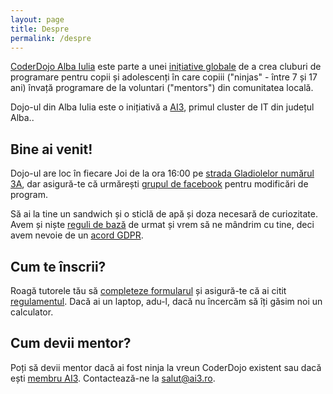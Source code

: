 ```yaml
---
layout: page
title: Despre
permalink: /despre
---
```


[CoderDojo Alba Iulia](https://www.facebook.com/coderdojoalbaiulia) este parte a unei [inițiative globale](https://coderdojo.com/en/) de a crea cluburi de programare pentru copii și adolescenți în care copiii ("ninjas" - între 7 și 17 ani) învață programare de la voluntari ("mentors") din comunitatea locală.

Dojo-ul din Alba Iulia este o inițiativă a [AI3](https://ai3.ro), primul cluster de IT din județul Alba..

## Bine ai venit!

Dojo-ul are loc în fiecare Joi de la ora 16:00 pe [strada Gladiolelor numărul 3A](https://maps.app.goo.gl/rguUaLxb9ctmKuMg6), dar asigură-te că urmărești [grupul de facebook](https://www.facebook.com/groups/1609746875954975/) pentru modificări de program.

Să ai la tine un sandwich și o sticlă de apă și doza necesară de curiozitate. Avem și niște [reguli de bază](/regulament) de urmat și vrem să ne mândrim cu tine, deci avem nevoie de un [acord GDPR](/privacy).

## Cum te înscrii?

Roagă tutorele tău să [completeze formularul](https://forms.gle/4fqArMANeztCBgSr7) și asigură-te că ai citit [regulamentul](/regulament). Dacă ai un laptop, adu-l, dacă nu încercăm să îți găsim noi un calculator.

## Cum devii mentor?

Poți să devii mentor dacă ai fost ninja la vreun CoderDojo existent sau dacă ești [membru AI3](https://ai3.ro). Contactează-ne la <a href="mailto:salut+coderdojo@ai3.ro?subject=Doresc să devin mentor CoderDojo">salut@ai3.ro</a>.
